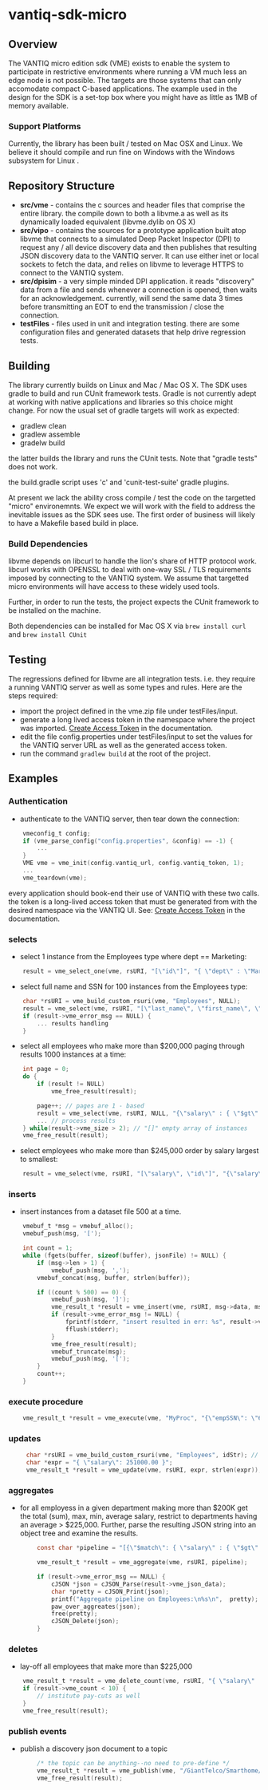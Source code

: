 # vantiq-sdk-micro

## Overview

The VANTIQ micro edition sdk (VME) exists to enable the system to participate in restrictive environments 
where running a VM much less an edge node is not possible. The targets are those systems that can only accomodate compact
C-based applications. The example used in the design for the SDK is a set-top box where you might have as little as 1MB
of memory available.

### Support Platforms

Currently, the library has been built / tested on Mac OSX and Linux. We believe it should compile and run fine on Windows
with the Windows subsystem for Linux . 

## Repository Structure

* **src/vme** - contains the c sources and header files that comprise the entire library. the compile down to both a
libvme.a as well as its dynamically loaded equivalent (libvme.dylib on OS X)
* **src/vipo** - contains the sources for a prototype application built atop libvme that connects to a simulated Deep
Packet Inspector (DPI) to request any / all device discovery data and then publishes that resulting JSON discovery data
to the VANTIQ server. It can use either inet or local sockets to fetch the data, and relies on libvme to leverage HTTPS
to connect to the VANTIQ system.
* **src/dpisim** - a very simple minded DPI application. it reads "discovery" data from a file and sends whenever a
connection is opened, then waits for an acknowledgement. currently, will send the same data 3 times before transmitting
an EOT to end the transmission / close the connection.
* **testFiles** - files used in unit and integration testing. there are some configuration files and generated datasets
that help drive regression tests.

## Building

The library currently builds on Linux and Mac / Mac OS X. The SDK uses gradle to build and run CUnit framework tests. Gradle is
not currently adept at working with native applications and libraries so this choice might change. For now the usual set
of gradle targets will work as expected:
* gradlew clean
* gradlew assemble
* gradelw build

the latter builds the library and runs the CUnit tests. Note that "gradle tests" does not work.

the build.gradle script uses 'c' and 'cunit-test-suite' gradle plugins. 

At present we lack the ability cross compile / test the code on the
targetted "micro" environemnts. We expect we will work with the field to address the inevitable issues as the SDK sees
use. The first order of business will likely to have a Makefile based build in place.

### Build Dependencies 

libvme depends on libcurl to handle the lion's share of HTTP protocol work. libcurl works with OPENSSL to deal with one-way
SSL / TLS requirements imposed by connecting to the VANTIQ system. We assume that targetted micro environments will have 
access to these widely used tools.

Further, in order to run the tests, the project expects the CUnit framework to be installed on the machine. 

Both dependencies can be installed for Mac OS X via `brew install curl` and `brew install CUnit`

## Testing
The regressions defined for libvme are all integration tests. i.e. they require a running VANTIQ server as well as some
types and rules. Here are the steps required:
* import the project defined in the vme.zip file under testFiles/input.
* generate a long lived access token in the namespace where the project was imported. [Create Access Token](https://dev.vantiq.com/docs/system/resourceguide/index.html#create-access-token)
in the documentation.
* edit the file config.properties under testFiles/input to set the values for the VANTIQ server URL as well as the
generated access token.
* run the command `gradlew build` at the root of the project.
## Examples

### Authentication
* authenticate to the VANTIQ server, then tear down the connection:
```c
    vmeconfig_t config;
    if (vme_parse_config("config.properties", &config) == -1) {
        ...
    }
    VME vme = vme_init(config.vantiq_url, config.vantiq_token, 1);
    ...
    vme_teardown(vme);
```

every application should book-end their use of VANTIQ with these two calls. the token is a long-lived access token that
must be generated from with the desired namespace via the VANTIQ UI. See: [Create Access Token](https://dev.vantiq.com/docs/system/resourceguide/index.html#create-access-token)
in the documentation.

### selects
* select 1 instance from the Employees type where dept == Marketing:
```c
    result = vme_select_one(vme, rsURI, "[\"id\"]", "{ \"dept\" : \"Marketing\"}");
```
* select full name and SSN for 100 instances from the Employees type:
```c
    char *rsURI = vme_build_custom_rsuri(vme, "Employees", NULL);
    result = vme_select(vme, rsURI, "[\"last_name\", \"first_name\", \"ssn\"]", NULL, NULL, 0, 100);`
    if (result->vme_error_msg == NULL) {
        ... results handling
    }
```
* select all employees who make more than $200,000 paging through results 1000 instances at a time:
```c
    int page = 0;
    do {
        if (result != NULL)
            vme_free_result(result);

        page++; // pages are 1 - based
        result = vme_select(vme, rsURI, NULL, "{\"salary\" : { \"$gt\" : 200000.0}}", NULL, page, 1000);
        ... // process results
    } while(result->vme_size > 2); // "[]" empty array of instances
    vme_free_result(result);
```
* select employees who make more than $245,000 order by salary largest to smallest:
```c
    result = vme_select(vme, rsURI, "[\"salary\", \"id\"]", "{\"salary\" : {\"$gt\":245000.0}}", "{\"salary\":-1}", 0, 0);
```
### inserts
* insert instances from a dataset file 500 at a time.
```c
    vmebuf_t *msg = vmebuf_alloc();
    vmebuf_push(msg, '[');

    int count = 1;
    while (fgets(buffer, sizeof(buffer), jsonFile) != NULL) {
        if (msg->len > 1) {
            vmebuf_push(msg, ',');
        vmebuf_concat(msg, buffer, strlen(buffer));

        if ((count % 500) == 0) {
            vmebuf_push(msg, ']');
            vme_result_t *result = vme_insert(vme, rsURI, msg->data, msg->len);
            if (result->vme_error_msg != NULL) {
                fprintf(stderr, "insert resulted in err: %s", result->vme_error_msg);
                fflush(stderr);
            }
            vme_free_result(result);
            vmebuf_truncate(msg);
            vmebuf_push(msg, '[');
        }
        count++;
    }
```
### execute procedure
```c
    vme_result_t *result = vme_execute(vme, "MyProc", "{\"empSSN\": \"655-71-9041\", \"newSalary\": 500000.00}");
```

### updates
```c
     char *rsURI = vme_build_custom_rsuri(vme, "Employees", idStr); // <--- must specify instance ID
     char *expr = "{ \"salary\": 251000.00 }";
     vme_result_t *result = vme_update(vme, rsURI, expr, strlen(expr));
```
### aggregates
* for all employess in a given department making more than $200K get the total (sum), max, min, average salary, restrict to departments having an average > $225,000. Further, parse the resulting JSON string into an object tree and examine the results.
```c
        const char *pipeline = "[{\"$match\": { \"salary\" : { \"$gt\" : 200000.0} }}, { \"$group\": { \"_id\": \"$dept\", \"total\": { \"$sum\": \"$salary\"}, \"average\": { \"$avg\" : \"$salary\" }, \"max\": { \"$max\" : \"$salary\" }, \"min\": { \"$min\" : \"$salary\" }}}, { \"$match\": { \"average\": { \"$gte\": 225000.0 }}} ]";

        vme_result_t *result = vme_aggregate(vme, rsURI, pipeline);

        if (result->vme_error_msg == NULL) {
            cJSON *json = cJSON_Parse(result->vme_json_data);
            char *pretty = cJSON_Print(json);
            printf("Aggregate pipeline on Employees:\n%s\n",  pretty);
            paw_over_aggreates(json);
            free(pretty);
            cJSON_Delete(json);
        }
```
### deletes
* lay-off all employees that make more than $225,000
```c
    vme_result_t *result = vme_delete_count(vme, rsURI, "{ \"salary\" : { \"$gt\": 225000.0 }}");
    if (result->vme_count < 10) {
        // institute pay-cuts as well
    }
    vme_free_result(result);
```
### publish events
* publish a discovery json document to a topic
```c
        /* the topic can be anything--no need to pre-define */
        vme_result_t *result = vme_publish(vme, "/GiantTelco/Smarthome/Discovery", fullMsg->data, fullMsg->len);
        vme_free_result(result);
```
